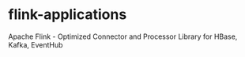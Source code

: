 # flink-applications
Apache Flink - Optimized Connector and Processor Library for HBase, Kafka, EventHub
